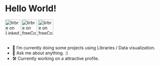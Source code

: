 <h1>Hello World!</h1>

<div align="left">
<a href="https://www.linkedin.com/in/lirbre/" target="_blank">
  <img alt="lirbre on LinkedIn" src="https://user-images.githubusercontent.com/86065449/133801317-9ced53f2-8cd3-45e3-a1aa-3ff5dfe2ba8a.png" style="width:50px"/>
</a>
<a href="https://www.freecodecamp.org/lirbre" target="_blank">
  <img alt="lirbre on freeCodeCamp" src="https://user-images.githubusercontent.com/86065449/132470389-831800ca-2502-44d6-886c-645ed2d4ec40.png" style="width:50px" />
</a>
<a href="https://stackoverflow.com/users/16829903/breno-lira" target="_blank">
  <img alt="lirbre on freeCodeCamp" src="https://user-images.githubusercontent.com/86065449/133801175-5db0ca68-ac85-46b6-ac47-37e4f4c34105.png" style="width:50px" />
</a>
</div>
  
<br>

- 🌱 I’m currently doing some projects using Libraries / Data visualization.
- 💬 Ask me about anything. :)
- 🛠 Currently working on a attractive profile.
